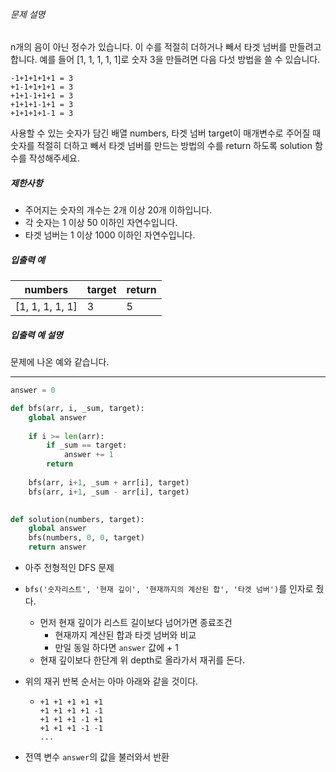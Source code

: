 ###### 문제 설명

n개의 음이 아닌 정수가 있습니다. 이 수를 적절히 더하거나 빼서 타겟 넘버를 만들려고 합니다. 예를 들어 [1, 1, 1, 1, 1]로 숫자 3을 만들려면 다음 다섯 방법을 쓸 수 있습니다.

```
-1+1+1+1+1 = 3
+1-1+1+1+1 = 3
+1+1-1+1+1 = 3
+1+1+1-1+1 = 3
+1+1+1+1-1 = 3
```

사용할 수 있는 숫자가 담긴 배열 numbers, 타겟 넘버 target이 매개변수로 주어질 때 숫자를 적절히 더하고 빼서 타겟 넘버를 만드는 방법의 수를 return 하도록 solution 함수를 작성해주세요.

##### 제한사항

- 주어지는 숫자의 개수는 2개 이상 20개 이하입니다.
- 각 숫자는 1 이상 50 이하인 자연수입니다.
- 타겟 넘버는 1 이상 1000 이하인 자연수입니다.

##### 입출력 예

| numbers         | target | return |
| --------------- | ------ | ------ |
| [1, 1, 1, 1, 1] | 3      | 5      |

##### 입출력 예 설명

문제에 나온 예와 같습니다.

---

```python
answer = 0

def bfs(arr, i, _sum, target):  
    global answer
    
    if i >= len(arr):
        if _sum == target:
            answer += 1
        return
    
    bfs(arr, i+1, _sum + arr[i], target)
    bfs(arr, i+1, _sum - arr[i], target)
        

def solution(numbers, target):
    global answer
    bfs(numbers, 0, 0, target)
    return answer
```

- 아주 전형적인 DFS 문제

- `bfs('숫자리스트', '현재 깊이', '현재까지의 계산된 합', '타겟 넘버')`를 인자로 줬다.

  - 먼저 현재 깊이가 리스트 길이보다 넘어가면 종료조건
    - 현재까지 계산된 합과 타겟 넘버와 비교
    - 만일 동일 하다면 `answer` 값에 + 1
  - 현재 깊이보다 한단계 위 depth로 올라가서 재귀를 돈다.

- 위의 재귀 반복 순서는 아마 아래와 같을 것이다.

  - ```
    +1 +1 +1 +1 +1
    +1 +1 +1 +1 -1
    +1 +1 +1 -1 +1
    +1 +1 +1 -1 -1
    ...
    ```

- 전역 변수 `answer`의 값을 불러와서 반환
